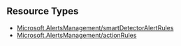 ## Resource Types
- [Microsoft.AlertsManagement/smartDetectorAlertRules](smartDetectorAlertRules)
- [Microsoft.AlertsManagement/actionRules](actionRules)

